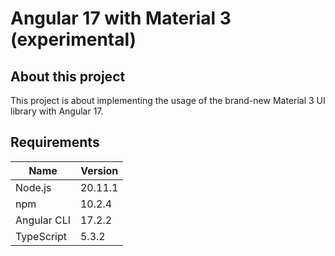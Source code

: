 # Angular 17 with Material 3 (experimental)

## About this project

This project is about implementing the usage of the brand-new Material 3 UI
library with Angular 17.

## Requirements

| Name        | Version |
| ----------- | ------- |
| Node.js     | 20.11.1 |
| npm         | 10.2.4  |
| Angular CLI | 17.2.2  |
| TypeScript  | 5.3.2   |
